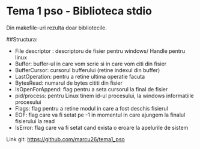 # Tema 1 pso - Biblioteca stdio

Din makefile-uri rezulta doar bibliotecile.

##Structura:

- File descriptor : descriptoru de fisier pentru windows/ Handle pentru linux
- Buffer: buffer-ul in care vom scrie si in care vom citi din fisier
- BufferCursor: cursorul bufferului (retine indexul din buffer)
- LastOperation: pentru a retine ultima operatie facuta
- BytesRead: numarul de bytes cititi din fisier
- IsOpenForAppend: flag pentru a seta cursorul la final de fisier
- pid/process: pentru Linux tinem id-ul procesului, la windows informatiile procesului
- Flags: flag pentru a retine modul in care a fost deschis fisierul
- EOF: flag care va fi setat pe -1 in momentul in care ajungem la finalul fisierului la read
- IsError: flag care va fi setat cand exista o eroare la apelurile de sistem



Link git:
https://github.com/marcu26/tema1_pso
